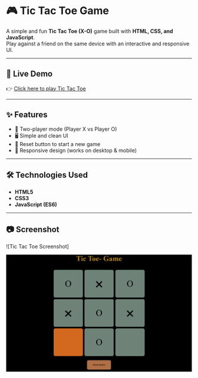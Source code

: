# 🎮 Tic Tac Toe Game

A simple and fun **Tic Tac Toe (X-O)** game built with **HTML, CSS, and JavaScript**.  
Play against a friend on the same device with an interactive and responsive UI.

---

## 🚀 Live Demo
👉 [Click here to play Tic Tac Toe](https://anub1004.github.io/Tic-Tac-Toe/)  

---

## ✨ Features
- 🎯 Two-player mode (Player X vs Player O)  
- 🖥️ Simple and clean UI  
- 🔄 Reset button to start a new game  
- 📱 Responsive design (works on desktop & mobile)  

---

## 🛠️ Technologies Used
- **HTML5**  
- **CSS3**  
- **JavaScript (ES6)**  

---

## 📷 Screenshot
![Tic Tac Toe Screenshot]



![App Screenshot](tictoe.png)
